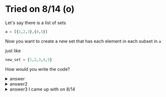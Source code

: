 # Tried on 8/14 (o)

Let's say there is a list of sets

```py
a = [{1,2,3},{4,5}]
```

Now you want to create a new set that has each element in each subset in `a`

just like

```py
new_set = {1,2,3,4,5}
```

How would you write the code?

<details>
  <summary>answer</summary>
  
  ```py
  a = [{1,2,3},{4,5}]
  new_set = set()
  for each in a:
      new_set |= each
  print(new_set)
  ```
  
</details>

<details>
  <summary>answer2</summary>
  
  ```py
  a = [{1,2,3},{4,5}]
  new_set = {each_element for each_subset in a for each_element in each_subset}
  print(new_set)
  ```
</details>

<details>
  <summary>answer3 I came up with on 8/14</summary>
  
  ```py
  a = [{1,2,3},{4,5}]
  new_set = set()
  for each_set in a:
      for aa in each_set:
          new_set.add(aa)
  print(new_set)
  ```
</details>
